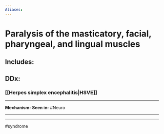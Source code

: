 ```yaml
---
Aliases:
---
```

#  Paralysis of the masticatory, facial, pharyngeal, and lingual muscles
## Includes:
###
## DDx:
### [[Herpes simplex encephalitis|HSVE]]

---
**Mechanism:**
**Seen in:** #Neuro 

---


---
#syndrome 